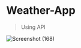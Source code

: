 # Weather-App
> Using API

![Screenshot (168)](https://user-images.githubusercontent.com/89683890/162042499-eefe3c36-855c-4bce-9bdc-5a01aa41e3fa.png)
